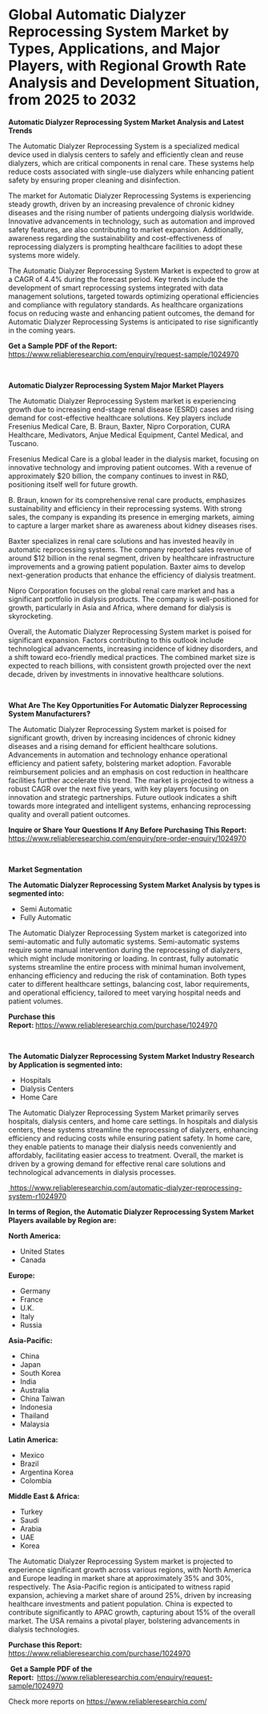 <p><h1>Global Automatic Dialyzer Reprocessing System Market by Types, Applications, and Major Players, with Regional Growth Rate Analysis and Development Situation, from 2025 to 2032</h1></p><p><strong>Automatic Dialyzer Reprocessing System Market Analysis and Latest Trends</strong></p>
<p><p>The Automatic Dialyzer Reprocessing System is a specialized medical device used in dialysis centers to safely and efficiently clean and reuse dialyzers, which are critical components in renal care. These systems help reduce costs associated with single-use dialyzers while enhancing patient safety by ensuring proper cleaning and disinfection.</p><p>The market for Automatic Dialyzer Reprocessing Systems is experiencing steady growth, driven by an increasing prevalence of chronic kidney diseases and the rising number of patients undergoing dialysis worldwide. Innovative advancements in technology, such as automation and improved safety features, are also contributing to market expansion. Additionally, awareness regarding the sustainability and cost-effectiveness of reprocessing dialyzers is prompting healthcare facilities to adopt these systems more widely.</p><p>The Automatic Dialyzer Reprocessing System Market is expected to grow at a CAGR of 4.4% during the forecast period. Key trends include the development of smart reprocessing systems integrated with data management solutions, targeted towards optimizing operational efficiencies and compliance with regulatory standards. As healthcare organizations focus on reducing waste and enhancing patient outcomes, the demand for Automatic Dialyzer Reprocessing Systems is anticipated to rise significantly in the coming years.</p></p>
<p><strong>Get a Sample PDF of the Report:&nbsp;</strong> <a href="https://www.reliableresearchiq.com/enquiry/request-sample/1024970?utm_campaign=3106&utm_medium=2&utm_source=Github&utm_content=ia&utm_term=08032025&utm_id=automatic-dialyzer-reprocessing-system">https://www.reliableresearchiq.com/enquiry/request-sample/1024970</a></p>
<p>&nbsp;</p>
<p><strong>Automatic Dialyzer Reprocessing System Major Market Players</strong></p>
<p><p>The Automatic Dialyzer Reprocessing System market is experiencing growth due to increasing end-stage renal disease (ESRD) cases and rising demand for cost-effective healthcare solutions. Key players include Fresenius Medical Care, B. Braun, Baxter, Nipro Corporation, CURA Healthcare, Medivators, Anjue Medical Equipment, Cantel Medical, and Tuscano.</p><p>Fresenius Medical Care is a global leader in the dialysis market, focusing on innovative technology and improving patient outcomes. With a revenue of approximately $20 billion, the company continues to invest in R&D, positioning itself well for future growth.</p><p>B. Braun, known for its comprehensive renal care products, emphasizes sustainability and efficiency in their reprocessing systems. With strong sales, the company is expanding its presence in emerging markets, aiming to capture a larger market share as awareness about kidney diseases rises.</p><p>Baxter specializes in renal care solutions and has invested heavily in automatic reprocessing systems. The company reported sales revenue of around $12 billion in the renal segment, driven by healthcare infrastructure improvements and a growing patient population. Baxter aims to develop next-generation products that enhance the efficiency of dialysis treatment.</p><p>Nipro Corporation focuses on the global renal care market and has a significant portfolio in dialysis products. The company is well-positioned for growth, particularly in Asia and Africa, where demand for dialysis is skyrocketing.</p><p>Overall, the Automatic Dialyzer Reprocessing System market is poised for significant expansion. Factors contributing to this outlook include technological advancements, increasing incidence of kidney disorders, and a shift toward eco-friendly medical practices. The combined market size is expected to reach billions, with consistent growth projected over the next decade, driven by investments in innovative healthcare solutions.</p></p>
<p>&nbsp;</p>
<p><strong>What Are The Key Opportunities For Automatic Dialyzer Reprocessing System Manufacturers?</strong></p>
<p><p>The Automatic Dialyzer Reprocessing System market is poised for significant growth, driven by increasing incidences of chronic kidney diseases and a rising demand for efficient healthcare solutions. Advancements in automation and technology enhance operational efficiency and patient safety, bolstering market adoption. Favorable reimbursement policies and an emphasis on cost reduction in healthcare facilities further accelerate this trend. The market is projected to witness a robust CAGR over the next five years, with key players focusing on innovation and strategic partnerships. Future outlook indicates a shift towards more integrated and intelligent systems, enhancing reprocessing quality and overall patient outcomes.</p></p>
<p><strong>Inquire or Share Your Questions If Any Before Purchasing This Report:</strong> <a href="https://www.reliableresearchiq.com/enquiry/pre-order-enquiry/1024970?utm_campaign=3106&utm_medium=2&utm_source=Github&utm_content=ia&utm_term=08032025&utm_id=automatic-dialyzer-reprocessing-system">https://www.reliableresearchiq.com/enquiry/pre-order-enquiry/1024970</a></p>
<p>&nbsp;</p>
<p><strong>Market Segmentation</strong></p>
<p><strong>The Automatic Dialyzer Reprocessing System Market Analysis by types is segmented into:</strong></p>
<p><ul><li>Semi Automatic</li><li>Fully Automatic</li></ul></p>
<p><p>The Automatic Dialyzer Reprocessing System market is categorized into semi-automatic and fully automatic systems. Semi-automatic systems require some manual intervention during the reprocessing of dialyzers, which might include monitoring or loading. In contrast, fully automatic systems streamline the entire process with minimal human involvement, enhancing efficiency and reducing the risk of contamination. Both types cater to different healthcare settings, balancing cost, labor requirements, and operational efficiency, tailored to meet varying hospital needs and patient volumes.</p></p>
<p><strong>Purchase this Report:&nbsp;</strong><a href="https://www.reliableresearchiq.com/purchase/1024970?utm_campaign=3106&utm_medium=2&utm_source=Github&utm_content=ia&utm_term=08032025&utm_id=automatic-dialyzer-reprocessing-system">https://www.reliableresearchiq.com/purchase/1024970</a></p>
<p>&nbsp;</p>
<p><strong>The Automatic Dialyzer Reprocessing System Market Industry Research by Application is segmented into:</strong></p>
<p><ul><li>Hospitals</li><li>Dialysis Centers</li><li>Home Care</li></ul></p>
<p><p>The Automatic Dialyzer Reprocessing System Market primarily serves hospitals, dialysis centers, and home care settings. In hospitals and dialysis centers, these systems streamline the reprocessing of dialyzers, enhancing efficiency and reducing costs while ensuring patient safety. In home care, they enable patients to manage their dialysis needs conveniently and affordably, facilitating easier access to treatment. Overall, the market is driven by a growing demand for effective renal care solutions and technological advancements in dialysis processes.</p></p>
<p><a href="https://www.reliableresearchiq.com/automatic-dialyzer-reprocessing-system-r1024970?utm_campaign=3106&utm_medium=2&utm_source=Github&utm_content=ia&utm_term=08032025&utm_id=automatic-dialyzer-reprocessing-system">&nbsp;https://www.reliableresearchiq.com/automatic-dialyzer-reprocessing-system-r1024970</a></p>
<p><strong>In terms of Region, the Automatic Dialyzer Reprocessing System Market Players available by Region are:</strong></p>
<p>
    <p> <strong> North America: </strong>
        <ul>
            <li>United States</li>
            <li>Canada</li>
        </ul>
        </p> 
    <p> <strong> Europe: </strong>
        <ul>
            <li>Germany</li>
            <li>France</li>
            <li>U.K.</li>
            <li>Italy</li>
            <li>Russia</li>
        </ul>
        </p> 
    <p> <strong> Asia-Pacific: </strong>
        <ul>
            <li>China</li>
            <li>Japan</li>
            <li>South Korea</li>
            <li>India</li>
            <li>Australia</li>
            <li>China Taiwan</li>
            <li>Indonesia</li>
            <li>Thailand</li>
            <li>Malaysia</li>
        </ul>
        </p> 
    <p> <strong> Latin America: </strong>
        <ul>
            <li>Mexico</li>
            <li>Brazil</li>
            <li>Argentina Korea</li>
            <li>Colombia</li>
        </ul>
        </p> 
    <p> <strong> Middle East & Africa: </strong>
        <ul>
            <li>Turkey</li>
            <li>Saudi</li>
            <li>Arabia</li>
            <li>UAE</li>
            <li>Korea</li>
        </ul>
    </p>
    </p>
<p><p>The Automatic Dialyzer Reprocessing System market is projected to experience significant growth across various regions, with North America and Europe leading in market share at approximately 35% and 30%, respectively. The Asia-Pacific region is anticipated to witness rapid expansion, achieving a market share of around 25%, driven by increasing healthcare investments and patient population. China is expected to contribute significantly to APAC growth, capturing about 15% of the overall market. The USA remains a pivotal player, bolstering advancements in dialysis technologies.</p></p>
<p><strong>Purchase this Report: </strong><a href="https://www.reliableresearchiq.com/purchase/1024970?utm_campaign=3106&utm_medium=2&utm_source=Github&utm_content=ia&utm_term=08032025&utm_id=automatic-dialyzer-reprocessing-system">https://www.reliableresearchiq.com/purchase/1024970</a></p>
<p>&nbsp;<strong>Get a Sample PDF of the Report:&nbsp;&nbsp;</strong><a href="https://www.reliableresearchiq.com/enquiry/request-sample/1024970?utm_campaign=3106&utm_medium=2&utm_source=Github&utm_content=ia&utm_term=08032025&utm_id=automatic-dialyzer-reprocessing-system">https://www.reliableresearchiq.com/enquiry/request-sample/1024970</a></p>
<p><strong></strong></p>
<p>Check more reports on <a href="https://www.reliableresearchiq.com/?utm_campaign=3106&utm_medium=2&utm_source=Github&utm_content=ia&utm_term=08032025&utm_id=automatic-dialyzer-reprocessing-system">https://www.reliableresearchiq.com/</a></p>